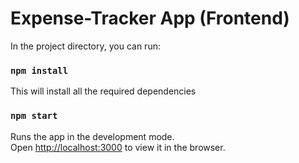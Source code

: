 # Expense-Tracker App (Frontend)


In the project directory, you can run:

### `npm install`

This will install all the required dependencies

### `npm start`
Runs the app in the development mode.\
Open [http://localhost:3000](http://localhost:3000) to view it in the browser.
